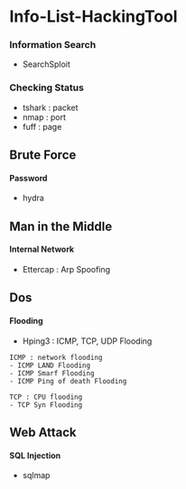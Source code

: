 # Info-List-HackingTool

### Information Search
* SearchSploit

### Checking Status
* tshark : packet
* nmap : port
* fuff : page


## Brute Force
#### Password
* hydra

## Man in the Middle
#### Internal Network
* Ettercap : Arp Spoofing

## Dos
#### Flooding
* Hping3 : ICMP, TCP, UDP Flooding
```
ICMP : network flooding
- ICMP LAND Flooding
- ICMP Smarf Flooding
- ICMP Ping of death Flooding

TCP : CPU flooding
- TCP Syn Flooding
```

## Web Attack
#### SQL Injection
* sqlmap
